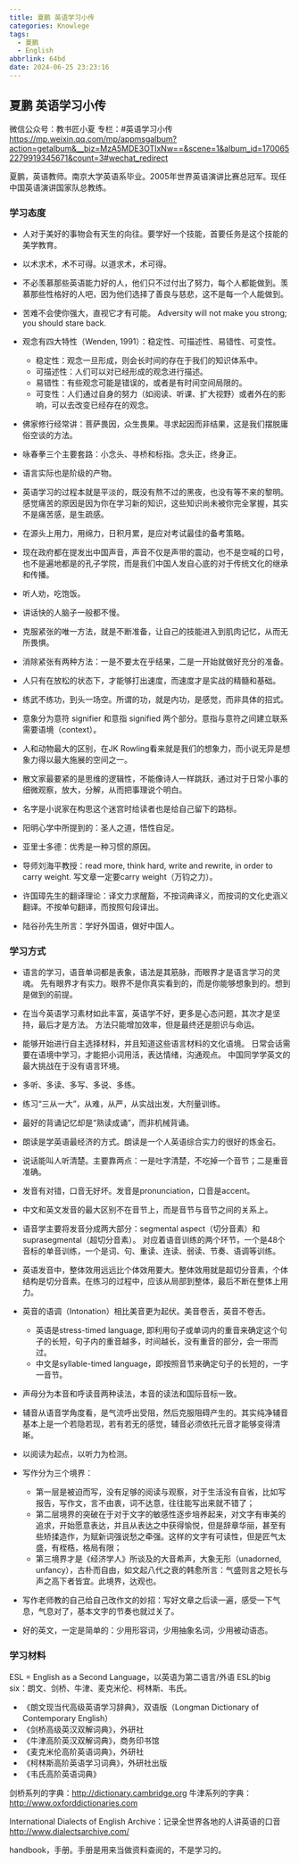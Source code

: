 ```yaml
---
title: 夏鹏 英语学习小传
categories: Knowlege
tags:
  - 夏鹏
  - English
abbrlink: 64bd
date: 2024-06-25 23:23:16
---
```


## 夏鹏 英语学习小传

微信公众号：教书匠小夏
专栏：#英语学习小传
https://mp.weixin.qq.com/mp/appmsgalbum?action=getalbum&__biz=MzA5MDE3OTIxNw==&scene=1&album_id=1700652279919345671&count=3#wechat_redirect

夏鹏，英语教师。南京大学英语系毕业。2005年世界英语演讲比赛总冠军。现任中国英语演讲国家队总教练。

### 学习态度
- 人对于美好的事物会有天生的向往。要学好一个技能，首要任务是这个技能的美学教育。
- 以术求术，术不可得。以道求术，术可得。
- 不必羡慕那些英语能力好的人，他们只不过付出了努力，每个人都能做到。羡慕那些性格好的人吧，因为他们选择了善良与慈悲，这不是每一个人能做到。
- 苦难不会使你强大，直视它才有可能。
  Adversity will not make you strong; you should stare back.
- 观念有四大特性（Wenden, 1991）：稳定性、可描述性、易错性、可变性。
  - 稳定性：观念一旦形成，则会长时间的存在于我们的知识体系中。
  - 可描述性：人们可以对已经形成的观念进行描述。
  - 易错性：有些观念可能是错误的，或者是有时间空间局限的。
  - 可变性：人们通过自身的努力（如阅读、听课、扩大视野）或者外在的影响，可以去改变已经存在的观念。
- 佛家修行经常讲：菩萨畏因，众生畏果。寻求起因而非结果，这是我们摆脱庸俗空谈的方法。
- 咏春拳三个主要套路：小念头、寻桥和标指。念头正，终身正。

- 语言实际也是阶级的产物。
- 英语学习的过程本就是平淡的，既没有熬不过的黑夜，也没有等不来的黎明。感觉痛苦的原因是因为你在学习新的知识，这些知识尚未被你完全掌握，其实不是痛苦感，是生疏感。
- 在源头上用力，用绵力，日积月累，是应对考试最佳的备考策略。
- 现在政府都在提发出中国声音，声音不仅是声带的震动，也不是空喊的口号，也不是遍地都是的孔子学院，而是我们中国人发自心底的对于传统文化的继承和传播。

- 听人劝，吃饱饭。
- 讲话快的人脑子一般都不慢。 
- 克服紧张的唯一方法，就是不断准备，让自己的技能进入到肌肉记忆，从而无所畏惧。
- 消除紧张有两种方法：一是不要太在乎结果，二是一开始就做好充分的准备。
- 人只有在放松的状态下，才能够打出速度，而速度才是实战的精髓和基础。
- 练武不练功，到头一场空。所谓的功，就是内功，是感觉，而非具体的招式。

- 意象分为意符 signifier 和意指 signified 两个部分。意指与意符之间建立联系需要语境（context）。
- 人和动物最大的区别，在JK Rowling看来就是我们的想象力，而小说无异是想象力得以最大施展的空间之一。
- 散文家最要紧的是思维的逻辑性，不能像诗人一样跳跃，通过对于日常小事的细微观察，放大，分解，从而把事理说个明白。
- 名字是小说家在构思这个迷宫时给读者也是给自己留下的路标。

- 阳明心学中所提到的：圣人之道，悟性自足。
- 亚里士多德：优秀是一种习惯的原因。

- 导师刘海平教授：read more, think hard, write and rewrite, in order to carry weight. 写文章一定要carry weight（万钧之力）。
- 许国璋先生的翻译理论：译文力求醒豁，不按词典译义，而按词的文化史涵义翻译。不按单句翻译，而按照句段译出。
- 陆谷孙先生所言：学好外国语，做好中国人。

### 学习方式
- 语言的学习，语音单词都是表象，语法是其筋脉，而眼界才是语言学习的灵魂。
  先有眼界才有实力。眼界不是你真实看到的，而是你能够想象到的。想到是做到的前提。
- 在当今英语学习素材如此丰富，英语学不好，更多是心态问题，其次才是坚持，最后才是方法。
  方法只能增加效率，但是最终还是胆识与命运。
- 能够开始进行自主选择材料，并且知道这些语言材料的文化语境。
  日常会话需要在语境中学习，才能把小词用活，表达情绪，沟通观点。
  中国同学学英文的最大挑战在于没有语言环境。

- 多听、多读、多写、多说、多练。
- 练习“三从一大”，从难，从严，从实战出发，大剂量训练。
- 最好的背诵记忆却是“熟读成诵”，而非机械背诵。

- 朗读是学英语最经济的方式。朗读是一个人英语综合实力的很好的炼金石。
- 说话能叫人听清楚。主要靠两点：一是吐字清楚，不吃掉一个音节；二是重音准确。

- 发音有对错，口音无好坏。发音是pronunciation，口音是accent。
- 中文和英文发音的最大区别不在音节上，而是音节与音节之间的关系上。
- 语音学主要将发音分成两大部分：segmental aspect（切分音素）和suprasegmental（超切分音素）。
对应着语音训练的两个环节，一个是48个音标的单音训练，一个是词、句、重读、连读、弱读、节奏、语调等训练。
- 英语发音中，整体效用远远比个体效用要大。整体效用就是超切分音素，个体结构是切分音素。在练习的过程中，应该从局部到整体，最后不断在整体上用力。
- 英音的语调（Intonation）相比美音更为起伏。美音卷舌，英音不卷舌。
  - 英语是stress-timed language, 即利用句子或单词内的重音来确定这个句子的长短，句子内的重音越多，时间越长，没有重音的部分，会一带而过。
  - 中文是syllable-timed language，即按照音节来确定句子的长短的，一字一音节。
- 声母分为本音和呼读音两种读法，本音的读法和国际音标一致。
- 辅音从语音学角度看，是气流呼出受阻，然后克服阻碍产生的。其实纯净辅音基本上是一个若隐若现，若有若无的感觉，辅音必须依托元音才能够变得清晰。

- 以阅读为起点，以听力为检测。

- 写作分为三个境界：
  - 第一层是被迫而写，没有足够的阅读与观察，对于生活没有自省，比如写报告，写作文，言不由衷，词不达意，往往能写出来就不错了；
  - 第二层境界的突破在于对于文字的敏感性逐步培养起来，对文字有审美的追求，开始愿意表达，并且从表达之中获得愉悦，但是辞章华丽，甚至有些矫揉造作，为赋新词强说愁之牵强。这样的文字有可读性，但是匠气太盛，有桎梏，格局有限；
  - 第三境界才是《经济学人》所谈及的大音希声，大象无形（unadorned, unfancy），古朴而自由，如文起八代之衰的韩愈所言：气盛则言之短长与声之高下者皆宜。此境界，达观也。
- 写作老师教的自己给自己改作文的妙招：写好文章之后读一遍，感受一下气息，气息对了，基本文字的节奏也就过关了。
- 好的英文，一定是简单的：少用形容词，少用抽象名词，少用被动语态。

### 学习材料
ESL = English as a Second Language，以英语为第二语言/外语
ESL的big six：朗文、剑桥、牛津、麦克米伦、柯林斯、韦氏。
- 《朗文现当代高级英语学习辞典》，双语版（Longman Dictionary of Contemporary English）
- 《剑桥高级英汉双解词典》，外研社
- 《牛津高阶英汉双解词典》，商务印书馆
- 《麦克米伦高阶英语词典》，外研社
- 《柯林斯高阶英语学习词典》，外研社出版
- 《韦氏高阶英语词典》

剑桥系列的字典：http://dictionary.cambridge.org
牛津系列的字典：http://www.oxforddictionaries.com

International Dialects of English Archive：记录全世界各地的人讲英语的口音
http://www.dialectsarchive.com/

handbook，手册。手册是用来当做资料查阅的，不是学习的。
